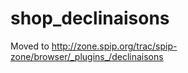 shop_declinaisons
=================
Moved to http://zone.spip.org/trac/spip-zone/browser/_plugins_/declinaisons
